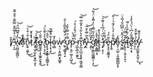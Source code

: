 I̸̙̎ ̵̠͎̮͊̈͑̊̆͂̂̌̿͌͑͒̐͂̌ẁ̸̨̤̳̫̣͇̪̏̒͌͆͆̈́̕̚͝ͅà̸͙̌̊͒͠n̷̢͍̣͚̗͛͗̄͑͒̔͜͜͝t̷̹̀̾̊̌̚ ̸̧̡̮̦̼̙̗̮͓̲̹̬̈̃ͅt̶̛͈̘̱̉̒́̕͜͝ȯ̶̳͚̦̣̣͙͚̭̯̯̝̱̋̌͗͜ ̸̞̘͔͎̼̐̀̓̎̄̀̈́͜b̵̨̢͓͓̬̘̖̞̼̳̬͙̍̋̒͠l̴̨͔̖͙͋̂̏́͂͜o̴̧̻̓̌ẉ̷͉̠͔̭̼̪̞̥͇̥͗̕ ̷̫̥̦̳̟̘͙̒́̈́̽̅̃̆̅̊͛̐ư̷̧̝̳̿͑̄̿̍̌̒p̷̜̖̼̠͖͔̠̺͉͒̈́̀͜ ̵̯̲͎̪̞̤̼͍̉̀͂̈́̂̓͗̽́͜m̵̡̛̰̤̖̺̫͙̩̩̣͖̭̣͇̅̄̔̔͋̔̊͋̅̿͘͘͝y̵̪͆̌̅̿̀̽̃͝ ̴̧̛̯̹̍̌̏̆̈̏̃ģ̸̛͙͔̳̫͚͖̳͔̣͕̆̃̉͂̿͗̀̓͌̾̈́͋͘͜͝i̸̯͕̳̻̣̥̔̂͛̈t̵̨̢̨̯̑͒́̒̽ ̵̧̛̟͔̖̾̏̈́̇́͆̔͗͌͛͝ͅr̶̡̛̈́̐͛͗ȇ̷̙̘̥̠̬͇̝̜̃̈́́p̸̨͍͌͋̇͛́̀̓͂́̇͗̑͘̕͠o̵̡̜͔̺̜͔̮̤͇͇̺̝͓͌̓ś̶̛̭͖̪̓͂͒͑̿͆̐́̅̉̈į̶̢̨̜̖̼̝̠̭͎̄͋̿̈́t̴̖͍̃̏͑͋̐̀̀́̅̕o̸̲̩̯͔̘̅̎͋͗͆͗̀̈́̀̊̾̚̕r̸͕̦̠̍̉̍͊̆͒ỳ̵̧̛̺̰͈̞̭̼͎̤̽̾̑͊͜ͅ